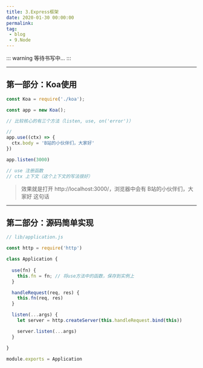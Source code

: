 ```yaml
---
title: 3.Express框架
date: 2020-01-30 00:00:00
permalink: 
tag: 
 - blog
 - 9.Node
---
```


::: warning
等待书写中...
:::

---

## 第一部分：Koa使用

```js
const Koa = require('./koa');

const app = new Koa();

// 比较核心的有三个方法（listen, use, on('error')）

// 
app.use((ctx) => {
  ctx.body = 'B站的小伙伴们，大家好'
})

app.listen(3000)

// use 注册函数
// ctx 上下文（这个上下文的写法很好）
```

> 效果就是打开 http://localhost:3000/，浏览器中会有 B站的小伙伴们，大家好 这句话

---

## 第二部分：源码简单实现

```js
// lib/application.js

const http = require('http')

class Application {
  
  use(fn) {
    this.fn = fn; // 将use方法中的函数，保存到实例上
  }

  handleRequest(req, res) {
    this.fn(req, res)
  }

  listen(...args) {
    let server = http.createServer(this.handleRequest.bind(this))

    server.listen(...args)
  }

}

module.exports = Application
```


